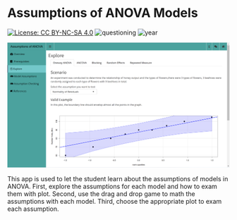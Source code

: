 # Assumptions of ANOVA Models

[![License: CC BY-NC-SA 4.0](https://img.shields.io/badge/License-CC%20BY--NC--SA%204.0-lightgrey.svg)](https://creativecommons.org/licenses/by-nc-sa/4.0/)
![questioning](https://img.shields.io/badge/lifecycle-questioning-yellow)
![year](https://img.shields.io/badge/year-2020-lightgrey)

![App Screenshot](screenshot.png)

This app is used to let the student learn about the assumptions of models in ANOVA.
First, explore the assumptions for each model and how to exam them with plot.
Second, use the drag and drop game to math the assumptions with each model.
Third, choose the appropriate plot to exam each assumption.
